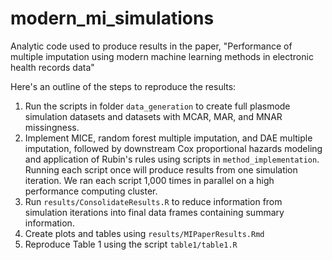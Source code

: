 # modern_mi_simulations
Analytic code used to produce results in the paper, "Performance of multiple imputation using modern machine learning methods in electronic health records data"

Here's an outline of the steps to reproduce the results:
1) Run the scripts in folder `data_generation` to create full plasmode simulation datasets and datasets with MCAR, MAR, and MNAR missingness.
2) Implement MICE, random forest multiple imputation, and DAE multiple imputation, followed by downstream Cox proportional hazards modeling and application of Rubin's rules using scripts in `method_implementation`. Running each script once will produce results from one simulation iteration. We ran each script 1,000 times in parallel on a high performance computing cluster.
3) Run `results/ConsolidateResults.R` to reduce information from simulation iterations into final data frames containing summary information.
4) Create plots and tables using `results/MIPaperResults.Rmd`
5) Reproduce Table 1 using the script `table1/table1.R`
